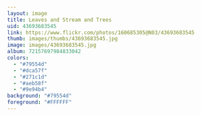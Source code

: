 ```yaml
---
layout: image
title: Leaves and Stream and Trees
uid: 43693683545
link: https://www.flickr.com/photos/160685305@N03/43693683545
thumb: images/thumbs/43693683545.jpg
image: images/43693683545.jpg
album: 72157697984833042
colors: 
  - "#79554d"
  - "#dca57f"
  - "#271c1d"
  - "#aeb58f"
  - "#9e94b4"
background: "#79554d"
foreground: "#FFFFFF"
---
```



